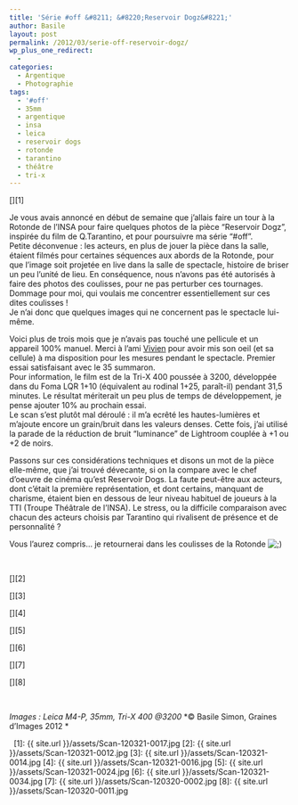 ```yaml
---
title: 'Série #off &#8211; &#8220;Reservoir Dogz&#8221;'
author: Basile
layout: post
permalink: /2012/03/serie-off-reservoir-dogz/
wp_plus_one_redirect:
  -
categories:
  - Argentique
  - Photographie
tags:
  - '#off'
  - 35mm
  - argentique
  - insa
  - leica
  - reservoir dogs
  - rotonde
  - tarantino
  - théâtre
  - tri-x
---
```

[<img class="aligncenter" src="{{ site.url }}/assets/Scan-120321-0017.jpg" alt="" />][1]

<p style="text-align: left;">
  Je vous avais annoncé en début de semaine que j&#8217;allais faire un tour à la Rotonde de l&#8217;INSA pour faire quelques photos de la pièce &#8220;Reservoir Dogz&#8221;, inspirée du film de Q.Tarantino, et pour poursuivre ma série &#8220;#off&#8221;.<br /> Petite déconvenue : les acteurs, en plus de jouer la pièce dans la salle, étaient filmés pour certaines séquences aux abords de la Rotonde, pour que l&#8217;image soit projetée en live dans la salle de spectacle, histoire de briser un peu l&#8217;unité de lieu. En conséquence, nous n&#8217;avons pas été autorisés à faire des photos des coulisses, pour ne pas perturber ces tournages. Dommage pour moi, qui voulais me concentrer essentiellement sur ces dites coulisses !<br /> Je n&#8217;ai donc que quelques images qui ne concernent pas le spectacle lui-même.
</p>

<p style="text-align: left;">
  Voici plus de trois mois que je n&#8217;avais pas touché une pellicule et un appareil 100% manuel. Merci à l&#8217;ami <a href="http://vivieneye.fr">Vivien</a> pour avoir mis son oeil (et sa cellule) à ma disposition pour les mesures pendant le spectacle. Premier essai satisfaisant avec le 35 summaron.<br /> Pour information, le film est de la Tri-X 400 poussée à 3200, développée dans du Foma LQR 1+10 (équivalent au rodinal 1+25, paraît-il) pendant 31,5 minutes. Le résultat mériterait un peu plus de temps de développement, je pense ajouter 10% au prochain essai.<br /> Le scan s&#8217;est plutôt mal déroulé : il m&#8217;a ecrêté les hautes-lumières et m&#8217;ajoute encore un grain/bruit dans les valeurs denses. Cette fois, j&#8217;ai utilisé la parade de la réduction de bruit &#8220;luminance&#8221; de Lightroom couplée à +1 ou +2 de noirs.
</p>

<p style="text-align: left;">
  Passons sur ces considérations techniques et disons un mot de la pièce elle-même, que j&#8217;ai trouvé dévecante, si on la compare avec le chef d&#8217;oeuvre de cinéma qu&#8217;est Reservoir Dogs. La faute peut-être aux acteurs, dont c&#8217;était la première représentation, et dont certains, manquant de charisme, étaient bien en dessous de leur niveau habituel de joueurs à la TTI (Troupe Théâtrale de l&#8217;INSA). Le stress, ou la difficile comparaison avec chacun des acteurs choisis par Tarantino qui rivalisent de présence et de personnalité ?
</p>

<p style="text-align: left;">
  Vous l&#8217;aurez compris&#8230; je retournerai dans les coulisses de la Rotonde <img src="http://blog.basilesimon.fr/wp-includes/images/smilies/icon_wink.gif" alt=";)" class="wp-smiley" />
</p>

&nbsp;

[<img class="aligncenter" src="{{ site.url }}/assets/Scan-120321-0012.jpg" alt="" />][2]

[<img class="aligncenter" src="{{ site.url }}/assets/Scan-120321-0014.jpg" alt="" />][3]

[<img class="aligncenter" src="{{ site.url }}/assets/Scan-120321-0016.jpg" alt="" />][4]

[<img class="aligncenter" src="{{ site.url }}/assets/Scan-120321-0024.jpg" alt="" />][5]

[<img class="aligncenter" src="{{ site.url }}/assets/Scan-120321-0034.jpg" alt="" />][6]

[<img class="aligncenter" src="{{ site.url }}/assets/Scan-120320-0002.jpg" alt="" />][7]

[<img class="aligncenter" src="{{ site.url }}/assets/Scan-120320-0011.jpg" alt="" />][8]

&nbsp;

*Images : Leica M4-P, 35mm, Tri-X 400 @3200*
*© Basile Simon, Graines d&#8217;Images 2012 *

<div class="wp_plus_one_button" style="margin: 0 8px 8px 0; float:left; ">
  <g:plusone count="false" href="http://blog.basilesimon.fr/2012/03/serie-off-reservoir-dogz/" callback="wp_plus_one_handler"></g:plusone>
</div>

 [1]: {{ site.url }}/assets/Scan-120321-0017.jpg
 [2]: {{ site.url }}/assets/Scan-120321-0012.jpg
 [3]: {{ site.url }}/assets/Scan-120321-0014.jpg
 [4]: {{ site.url }}/assets/Scan-120321-0016.jpg
 [5]: {{ site.url }}/assets/Scan-120321-0024.jpg
 [6]: {{ site.url }}/assets/Scan-120321-0034.jpg
 [7]: {{ site.url }}/assets/Scan-120320-0002.jpg
 [8]: {{ site.url }}/assets/Scan-120320-0011.jpg
